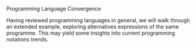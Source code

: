 Programming Language Convergence

Having reviewed programming languages in general, we will walk through an extended example, exploring alternatives expressions of the same programme. This may yield some insights into current programming notations trends.